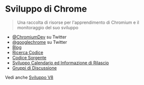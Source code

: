 # Sviluppo di Chrome

> Una raccolta di risorse per l'apprendimento di Chromium e il monitoraggio del suo sviluppo

- [@ChromiumDev](https://twitter.com/ChromiumDev) su Twitter
- [@googlechrome](https://twitter.com/googlechrome) su Twitter
- [Blog](https://blog.chromium.org)
- [Ricerca Codice](https://cs.chromium.org/)
- [Codice Sorgente](https://cs.chromium.org/chromium/src/)
- [Sviluppo Calendario ed Informazione di Rilascio](https://www.chromium.org/developers/calendar)
- [Gruppi di Discussione](https://www.chromium.org/developers/discussion-groups)

Vedi anche [Sviluppo V8](v8-development.md)
